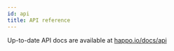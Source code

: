 ```yaml
---
id: api
title: API reference
---
```


Up-to-date API docs are available at
[happo.io/docs/api](https://happo.io/docs/api)
